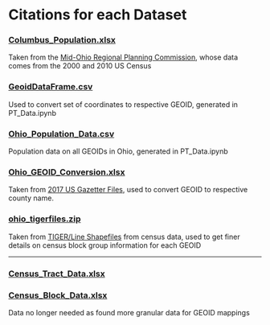 # Citations for each Dataset

### [Columbus_Population.xlsx](https://github.com/data-x-sp19/EVAC/tree/master/Data/Columbus_Population.xlsx)
Taken from the [Mid-Ohio Regional Planning Commission](https://apps.morpc.org/census2010/#), whose data comes from the 2000 and 2010 US Census

### [GeoidDataFrame.csv](https://github.com/data-x-sp19/EVAC/tree/master/Data/GeoidDataFrame.csv)
Used to convert set of coordinates to respective GEOID, generated in PT_Data.ipynb

### [Ohio_Population_Data.csv](https://github.com/data-x-sp19/EVAC/tree/master/Data/Ohio_Population_Data.csv)
Population data on all GEOIDs in Ohio, generated in PT_Data.ipynb

### [Ohio_GEOID_Conversion.xlsx](https://github.com/data-x-sp19/EVAC/tree/master/Data/Ohio_GEOID_Conversion.xlsx)
Taken from [2017 US Gazetter Files](https://www.census.gov/geo/maps-data/data/gazetteer2017.html), used to convert GEOID to respective county name.

### [ohio_tigerfiles.zip](https://github.com/data-x-sp19/EVAC/tree/master/Data/ohio_tigerfiles.zip)
Taken from [TIGER/Line Shapefiles](https://www.census.gov/cgi-bin/geo/shapefiles/index.php) from census data, used to get finer details on census block group information for each GEOID

---

### [Census_Tract_Data.xlsx](https://github.com/data-x-sp19/EVAC/tree/master/Data/census_tract_data.xlsx)
### [Census_Block_Data.xlsx](https://github.com/data-x-sp19/EVAC/tree/master/Data/census_block_data.xlsx)
Data no longer needed as found more granular data for GEOID mappings

